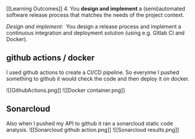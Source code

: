 [[Learning Outcomes]]
4. You **design and implement** a (semi)automated software release process that matches the needs of the project context.

_Design and implement_: 
You design a release process and implement a continuous integration and deployment solution (using e.g. Gitlab CI and Docker).

## github actions / docker
I used github actions to create a CI/CD pipeline. So everyime I pushed something to github it would check the code and then deploy it on docker.

![[GithubActions.png]]
![[Docker container.png]]
## Sonarcloud
Also when I pushed my API to github it ran a sonarcloud static code analysis.
![[Sonarcloud github action.png]]
![[Sonarcloud results.png]]